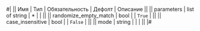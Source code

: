
#|
|| Имя | Тип | Обязательность | Дефолт | Описание ||
|| parameters | list of string | * |  |  ||
|| randomize_empty_match | bool |  | `True` |  ||
|| case_insensitive | bool |  | `False` |  ||
|| mode | string |  |  |  ||
|#